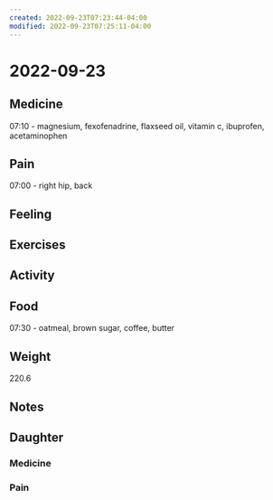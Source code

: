 ```yaml
---
created: 2022-09-23T07:23:44-04:00
modified: 2022-09-23T07:25:11-04:00
---
```


# 2022-09-23

## Medicine

07:10 - magnesium, fexofenadrine, flaxseed oil, vitamin c, ibuprofen, acetaminophen 

## Pain

07:00 - right hip, back

## Feeling


## Exercises


## Activity


## Food

07:30 - oatmeal, brown sugar, coffee, butter 

## Weight

220.6

## Notes


## Daughter


### Medicine


### Pain
